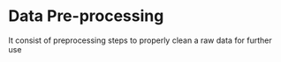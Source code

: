 # Data Pre-processing
It consist of preprocessing steps to properly clean a raw data for further use
